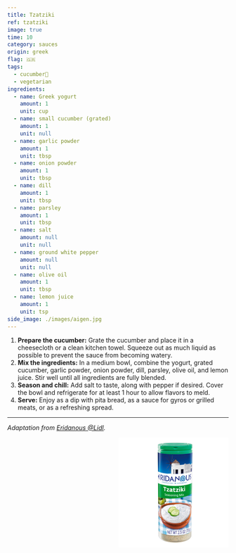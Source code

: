 ```yaml
---
title: Tzatziki
ref: tzatziki
image: true
time: 10
category: sauces
origin: greek
flag: 🇬🇷
tags:
  - cucumber🥒
  - vegetarian
ingredients:
  - name: Greek yogurt
    amount: 1
    unit: cup
  - name: small cucumber (grated)
    amount: 1
    unit: null
  - name: garlic powder
    amount: 1
    unit: tbsp
  - name: onion powder
    amount: 1
    unit: tbsp
  - name: dill
    amount: 1
    unit: tbsp
  - name: parsley
    amount: 1
    unit: tbsp
  - name: salt
    amount: null
    unit: null
  - name: ground white pepper
    amount: null
    unit: null
  - name: olive oil
    amount: 1
    unit: tbsp
  - name: lemon juice
    amount: 1
    unit: tsp
side_image: ./images/aigen.jpg
---
```


1. **Prepare the cucumber:** Grate the cucumber and place it in a cheesecloth or a clean kitchen towel. Squeeze out as much liquid as possible to prevent the sauce from becoming watery.
2. **Mix the ingredients:** In a medium bowl, combine the yogurt, grated cucumber, garlic powder, onion powder, dill, parsley, olive oil, and lemon juice. Stir well until all ingredients are fully blended.
3. **Season and chill:** Add salt to taste, along with pepper if desired. Cover the bowl and refrigerate for at least 1 hour to allow flavors to meld.
4. **Serve:** Enjoy as a dip with pita bread, as a sauce for gyros or grilled meats, or as a refreshing spread.
   
---

_Adaptation from [Eridanous @Lidl](https://www.lidl.com/products/20550097)._

<img src="images/tzatziki.jpg" style="width:250px; float:right;"/>